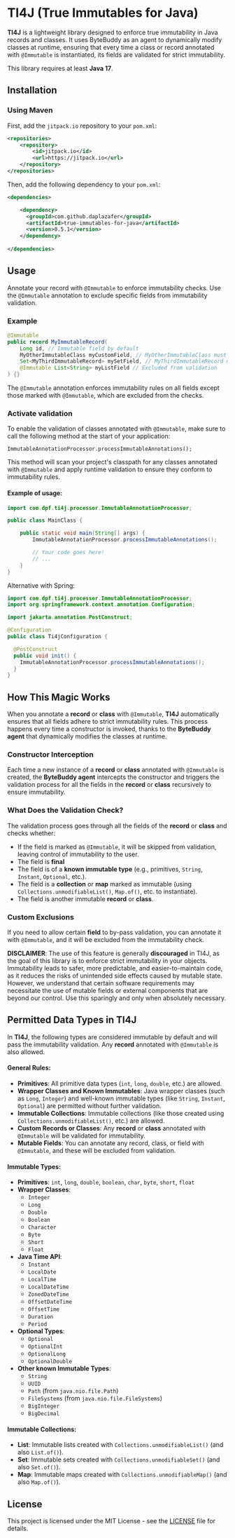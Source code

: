 # TI4J (True Immutables for Java)
**TI4J** is a lightweight library designed to enforce true immutability in Java records and classes. It uses ByteBuddy as an agent to dynamically modify classes at runtime, ensuring that every time a class or record annotated with `@Immutable` is instantiated, its fields are validated for strict immutability.

This library requires at least **Java 17**.

## Installation

### Using Maven
First, add the `jitpack.io` repository to your `pom.xml`:

```xml
<repositories>
    <repository>
        <id>jitpack.io</id>
        <url>https://jitpack.io</url>
    </repository>
</repositories>
```

Then, add the following dependency to your `pom.xml`:

```xml
<dependencies>

    <dependency>
      <groupId>com.github.daplazafer</groupId>
      <artifactId>true-immutables-for-java</artifactId>
      <version>0.5.1</version>
    </dependency>
  
</dependencies>
```

## Usage

Annotate your record with `@Immutable` to enforce immutability checks. Use the `@Immutable` annotation to exclude specific fields from immutability validation.

### Example
```java
@Immutable
public record MyImmutableRecord(
    Long id, // Immutable field by default
    MyOtherImmutableClass myCustomField, // MyOtherImmutableClass must be Immutable
    Set<MyThirdImmutableRecord> mySetField, // MyThirdImmutableRecord must be Immutable too
    @Immutable List<String> myListField // Excluded from validation
) {}
```

The `@Immutable` annotation enforces immutability rules on all fields except those marked with `@Immutable`, which are excluded from the checks.


### Activate validation

To enable the validation of classes annotated with `@Immutable`, make sure to call the following method at the start of your application:

```
ImmutableAnnotationProcessor.processImmutableAnnotations();
```

This method will scan your project's classpath for any classes annotated with `@Immutable` and apply runtime validation to ensure they conform to immutability rules.

#### Example of usage:

```java
import com.dpf.ti4j.processor.ImmutableAnnotationProcessor;

public class MainClass {

    public static void main(String[] args) {
        ImmutableAnnotationProcessor.processImmutableAnnotations();

        // Your code goes here!
        // ...
    }
}
```

Alternative with Spring:

```java
import com.dpf.ti4j.processor.ImmutableAnnotationProcessor;
import org.springframework.context.annotation.Configuration;

import jakarta.annotation.PostConstruct;

@Configuration
public class Ti4jConfiguration {

  @PostConstruct
  public void init() {
    ImmutableAnnotationProcessor.processImmutableAnnotations();
  }
}
```

## How This Magic Works
When you annotate a **record** or **class** with `@Immutable`, **TI4J** automatically ensures that all fields adhere to strict immutability rules. This process happens every time a constructor is invoked, thanks to the **ByteBuddy agent** that dynamically modifies the classes at runtime.

### Constructor Interception
Each time a new instance of a **record** or **class** annotated with `@Immutable` is created, the **ByteBuddy agent** intercepts the constructor and triggers the validation process for all the fields in the **record** or **class** recursively to ensure immutability.

### What Does the Validation Check?
The validation process goes through all the fields of the **record** or **class** and checks whether:
- If the field is marked as `@Immutable`, it will be skipped from validation, leaving control of immutability to the user.
- The field is **final**
- The field is of a **known immutable type** (e.g., primitives, `String`, `Instant`, `Optional`, etc.).
- The field is a **collection** or **map** marked as immutable (using `Collections.unmodifiableList()`, `Map.of()`, etc. to instantiate).
- The field is another immutable **record** or **class**.

### Custom Exclusions
If you need to allow certain **field** to by-pass validation, you can annotate it with `@Immutable`, and it will be excluded from the immutability check.

**DISCLAIMER**: The use of this feature is generally **discouraged** in TI4J, as the goal of this library is to enforce strict immutability in your objects. Immutability leads to safer, more predictable, and easier-to-maintain code, as it reduces the risks of unintended side effects caused by mutable state.
However, we understand that certain software requirements may necessitate the use of mutable fields or external components that are beyond our control. Use this sparingly and only when absolutely necessary.

## Permitted Data Types in TI4J
In **TI4J**, the following types are considered immutable by default and will pass the immutability validation. Any **record** annotated with `@Immutable` is also allowed.

#### General Rules:
- **Primitives**: All primitive data types (`int`, `long`, `double`, etc.) are allowed.
- **Wrapper Classes and Known Immutables**: Java wrapper classes (such as `Long`, `Integer`) and well-known immutable types (like `String`, `Instant`, `Optional`) are permitted without further validation.
- **Immutable Collections**: Immutable collections (like those created using `Collections.unmodifiableList()`, etc.) are allowed.
- **Custom Records or Classes**: Any **record** or **class** annotated with `@Immutable` will be validated for immutability.
- **Mutable Fields**: You can annotate any record, class, or field with `@Immutable`, and these will be excluded from validation.

#### Immutable Types:
- **Primitives**: `int`, `long`, `double`, `boolean`, `char`, `byte`, `short`, `float`
- **Wrapper Classes**:
    - `Integer`
    - `Long`
    - `Double`
    - `Boolean`
    - `Character`
    - `Byte`
    - `Short`
    - `Float`
- **Java Time API**:
    - `Instant`
    - `LocalDate`
    - `LocalTime`
    - `LocalDateTime`
    - `ZonedDateTime`
    - `OffsetDateTime`
    - `OffsetTime`
    - `Duration`
    - `Period`
- **Optional Types**:
    - `Optional`
    - `OptionalInt`
    - `OptionalLong`
    - `OptionalDouble`
- **Other known Immutable Types**:
    - `String`
    - `UUID`
    - `Path` (from `java.nio.file.Path`)
    - `FileSystems` (from `java.nio.file.FileSystems`)
    - `BigInteger`
    - `BigDecimal`

#### Immutable Collections:
- **List**: Immutable lists created with `Collections.unmodifiableList()` (and also `List.of()`).
- **Set**: Immutable sets created with `Collections.unmodifiableSet()` (and also `Set.of()`).
- **Map**: Immutable maps created with `Collections.unmodifiableMap()` (and also `Map.of()`).

## License

This project is licensed under the MIT License - see the [LICENSE](./LICENSE) file for details.